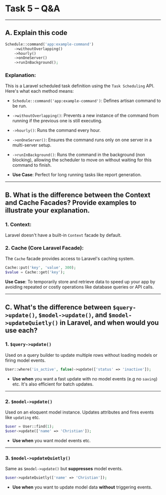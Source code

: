 # Task 5 – Q&A

---

## **A. Explain this code**

```php
Schedule::command('app:example-command')
    ->withoutOverlapping()
    ->hourly()
    ->onOneServer()
    ->runInBackground();
```

### Explanation:

This is a Laravel scheduled task definition using the `Task Scheduling` API. Here's what each method means:

- `Schedule::command('app:example-command')`: Defines artisan command to be run.
- `->withoutOverlapping()`: Prevents a new instance of the command from running if the previous one is still executing.
- `->hourly()`: Runs the command every hour.
- `->onOneServer()`: Ensures the command runs only on one server in a multi-server setup.
- `->runInBackground()`: Runs the command in the background (non blocking), allowing the scheduler to move on without waiting for this command to finish.

- **Use Case**: Perfect for long running tasks like report generation. 

---

## **B. What is the difference between the Context and Cache Facades? Provide examples to illustrate your explanation.**

### 1. **Context**:

Laravel doesn't have a built-in `Context` facade by default. 

### 2. **Cache** (Core Laravel Facade):

The `Cache` facade provides access to Laravel's caching system.

```php
Cache::put('key', 'value', 300);
$value = Cache::get('key');
```

**Use Case**: To temporarily store and retrieve data to speed up your app by avoiding repeated or costly operations like database queries or API calls.

---

## **C. What's the difference between `$query->update()`, `$model->update()`, and `$model->updateQuietly()` in Laravel, and when would you use each?**

### 1. `$query->update()`

Used on a query builder to update multiple rows without loading models or firing model events.

```php
User::where('is_active', false)->update(['status' => 'inactive']);
```

- **Use when** you want a fast update with no model events (e.g no `saving`) etc. It's also efficient for batch updates.

---

### 2. `$model->update()`

Used on an eloquent model instance. Updates attributes and fires events like `updating` etc.

```php
$user = User::find(1);
$user->update(['name' => 'Christian']);
```

- **Use when** you want model events etc.

---

### 3. `$model->updateQuietly()`

Same as `$model->update()` but **suppresses** model events.

```php
$user->updateQuietly(['name' => 'Christian']);
```

- **Use when** you want to update model data **without** triggering events.